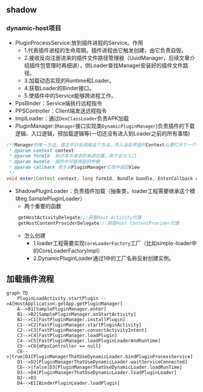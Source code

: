 ## shadow
### dynamic-host项目
- PluginProcessService:放到插件进程的Service。作用
    - 1.代表插件进程的生命周期。插件进程由它触发创建，由它负责自毁。
    - 2.接收反向注册进来的插件文件路径管理器（UuidManager，后续文章介绍插件包管理时再细讲），供Loader查找Manager安装好的插件文件路径。
    - 3.加载动态实现的Runtime和Loader。
    - 4.获取Loader的Binder接口。
    - 5.使插件中的Service能够跨进程工作。
- PpsBinder：Service端执行远程指令
- PPSController：Client端发送远程指令
- ImplLoader：通过`DexClassLoader`负责APK加载
- PluginManager:(`Manager`接口实现类`DynamicPluginManager`)负责插件的下载逻辑、入口逻辑，预加载逻辑等(一切还没有进入到Loader之前的所有事情)
```java
/**Manager的唯一方法，宿主中只会调用这个方法。传入当前界面的Context以便打开下一个插件Activity。
 * @param context context
 * @param formId  标识本次请求的来源位置，用于区分入口
 * @param bundle  插件中可能用到的参数
 * @param callback 用于从PluginManager实现中返回View
 */
void enter(Context context, long formId, Bundle bundle, EnterCallback callback);
```
- ShadowPluginLoader：负责插件加载（抽象类，loader工程需要继承这个模块eg.SamplePluginLoader）
	- 两个重要的函数
	```java
	 getHostActivityDelegate//:获取Host Activity代理
	 getHostContentProviderDelegate//:获取Host ContentProvider代理
	```
	- 怎么创建
		- 1.loader工程需要实现`CoreLoaderFactory`工厂（比如simple-loader中的CoreLoaderFactoryImpl）
		- 2.DynamicPluginLoader通过1中的工厂名称反射创建实例。

## 加载插件流程
```mermaid
graph TD
    PluginLoadActivity.startPlugin -->A[HostApplication.getApp.getPluginManager]
    A-->B1[SamplePluginManager.enter]
    B1-->B2[SamplePluginManager.onStartActivity]
    B2-->C1[FastPluginManager.installPlugin]
    C1-->C2[FastPluginManager.startPluginActivity]
    C2-->C3[FastPluginManager.convertActivityIntent]
    C3-->C4[FastPluginManager.loadPlugin]
    C4-->C5[FastPluginManager.loadPluginLoaderAndRuntime]
    C5-->C6{mPpsController == null}
    C6-->|true|D1[PluginManagerThatUseDynamicLoader.bindPluginProcessService]
    D1-->D2[PluginManagerThatUseDynamicLoader.waitServiceConnected]
    C6-->|false|D3[PluginManagerThatUseDynamicLoader.loadRunTime]
    D3-->D4[PluginManagerThatUseDynamicLoader.loadPluginLoader]
    D2-->D3
    D4-->E1[BinderPluginLoader.loadPlugin]
```